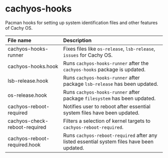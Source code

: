 # cachyos-hooks

Pacman hooks for setting up system identification files and other features of Cachy OS.

File name | Description
:--- | :---
cachyos-hooks-runner | Fixes files like `os-release`, `lsb-release`, `issues` for Cachy OS.
cachyos-hooks.hook | Runs `cachyos-hooks-runner` after the `cachyos-hooks` package is updated.
lsb-release.hook | Runs `cachyos-hooks-runner` after package `lsb-release` has been updated.
os-release.hook | Runs `cachyos-hooks-runner` after package `filesystem` has been updated.
cachyos-reboot-required | Notifies user to reboot after essential system files have been updated.
cachyos-check-reboot-required | Filters a selection of kernel targets to `cachyos-reboot-required`.
cachyos-reboot-required.hook | Runs `cachyos-reboot-required` after any listed essential system files have been updated.
